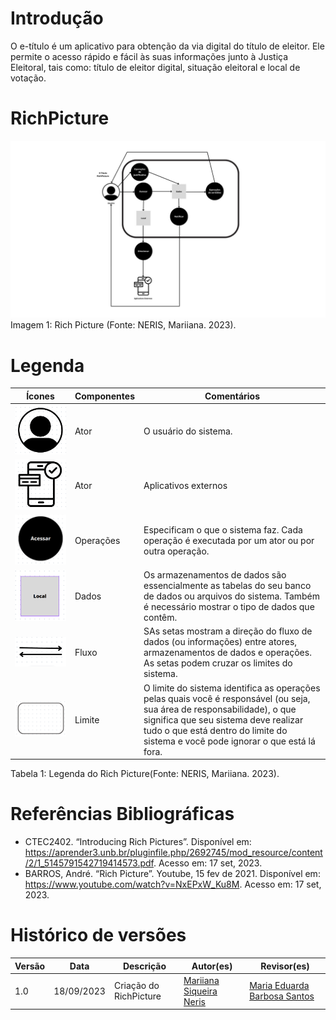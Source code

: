 # Introdução
O e-título é um aplicativo para obtenção da via digital do título de eleitor. Ele permite o acesso rápido e fácil às suas informações junto à Justiça Eleitoral, tais como: título de eleitor digital, situação eleitoral e local de votação.

# RichPicture
![RichPicture](docs/../img/RichPicture.jpg)
Imagem 1: Rich Picture (Fonte: NERIS, Mariiana. 2023).

# Legenda
|Ícones | Componentes | Comentários     |
|-------|-------------|-----------------|
| ![Usuário](docs/../img/usuario.png) | Ator      | O usuário do sistema. |
| ![Aplicativos Externos](docs/../img/appsexternos.png) | Ator      | Aplicativos externos |
| ![Operações](docs/../img/operacoes.png) | Operações      | Especificam o que o sistema faz. Cada operação é executada por um ator ou por outra operação. |
| ![Armazenamento de dados](docs/../img/dados.png)| Dados      | Os armazenamentos de dados são essencialmente as tabelas do seu banco de dados ou arquivos do sistema. Também é necessário mostrar o tipo de dados que contêm. |
| ![Fluxo](docs/../img/fluxo.png)| Fluxo     | SAs setas mostram a direção do fluxo de dados (ou informações) entre atores, armazenamentos de dados e operações. As setas podem cruzar os limites do sistema. |
| ![Limite](docs/../img/limite.png)| Limite      | O limite do sistema identifica as operações pelas quais você é responsável (ou seja, sua área de responsabilidade), o que significa que seu sistema deve realizar tudo o que está dentro do limite do sistema e você pode ignorar o que está lá fora. |

Tabela 1: Legenda do Rich Picture(Fonte: NERIS, Mariiana. 2023).

# Referências Bibliográficas
* CTEC2402. “Introducing Rich Pictures”. Disponível em: https://aprender3.unb.br/pluginfile.php/2692745/mod_resource/content/2/1_5145791542719414573.pdf. Acesso em: 17 set, 2023.
* BARROS, André. “Rich Picture”. Youtube, 15 fev de 2021. Disponível em: https://www.youtube.com/watch?v=NxEPxW_Ku8M. Acesso em: 17 set, 2023.

# Histórico de versões
| Versão | Data       | Descrição                   | Autor(es)     | Revisor(es) |
|--------|------------|-----------------------------|---------------|-------------|
| 1.0    | 18/09/2023 | Criação do RichPicture | [Mariiana Siqueira Neris](https://github.com/Maryyscreuza) | [Maria Eduarda Barbosa Santos](https://github.com/Madu01) |
